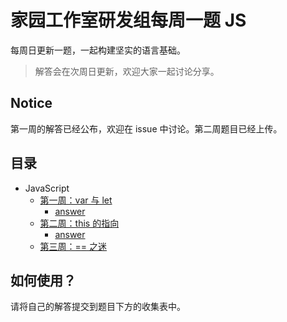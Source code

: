 # 家园工作室研发组每周一题 JS

每周日更新一题，一起构建坚实的语言基础。

> 解答会在次周日更新，欢迎大家一起讨论分享。

## Notice

第一周的解答已经公布，欢迎在 issue 中讨论。第二周题目已经上传。

## 目录

+ JavaScript
  + [第一周：var 与 let](docs/puzzles/w1.md)
    + [answer](docs/answers/w1.md)
  + [第二周：this 的指向](docs/puzzles/w2.md)
    + [answer](docs/answers/w2.md)
  + [第三周：== 之迷](docs/puzzles/w3.md)

## 如何使用？

请将自己的解答提交到题目下方的收集表中。
